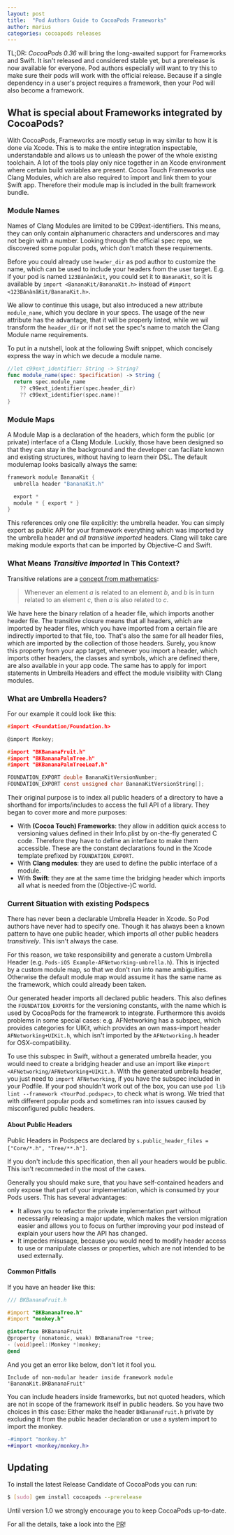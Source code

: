 ```yaml
---
layout: post
title:  "Pod Authors Guide to CocoaPods Frameworks"
author: marius
categories: cocoapods releases
---
```


TL;DR: _CocoaPods 0.36_ will bring the long-awaited support for Frameworks and Swift.
It isn't released and considered stable yet, but a prerelease is now available for everyone.
Pod authors especially will want to try this to make sure their pods will work with the official release. Because if a single dependency in a user's project requires a framework, then your Pod will also become a framework.

<!-- more -->

## What is special about Frameworks integrated by CocoaPods?

With CocoaPods, Frameworks are mostly setup in way similar to how it is done via Xcode.
This is to make the entire integration inspectable, understandable and allows us to unleash the power of the whole existing toolchain.
A lot of the tools play only nice together in an Xcode environment where certain build variables are present.
Cocoa Touch Frameworks use Clang Modules, which are also required to import and link them to your Swift app.
Therefore their module map is included in the built framework bundle.


### Module Names

Names of Clang Modules are limited to be C99ext-identifiers. This means, they can only contain alphanumeric characters and underscores and may not begin with a number. Looking through the official spec repo, we discovered some popular pods, which don't match these requirements.

Before you could already use `header_dir` as pod author to customize the name, which can be used to include your headers from the user target. E.g. if your pod is named `123BánànâKit`, you could set it to `BananaKit`, so it is available by `import <BananaKit/BananaKit.h>` instead of `#import <123BánànâKit/BananaKit.h>`.

We allow to continue this usage, but also introduced a new attribute `module_name`, which you declare in your specs. The usage of the new attribute has the advantage, that it will be properly linted, while we wil transform the `header_dir` or if not set the spec's name to match the Clang Module name requirements.

To put in a nutshell, look at the following Swift snippet, which concisely express the way in which we decude a module name.

```swift
//let c99ext_identifier: String -> String?
func module_name(spec: Specification) -> String {
  return spec.module_name
    ?? c99ext_identifier(spec.header_dir)
    ?? c99ext_identifier(spec.name)!
}
```


### Module Maps

A Module Map is a declaration of the headers, which form the public (or private) interface of a Clang Module.
Luckily, those have been designed so that they can stay in the background and the developer can faciliate known and existing structures, without having to learn their DSL.
The default modulemap looks basically always the same:

```c
framework module BananaKit {
  umbrella header "BananaKit.h"

  export *
  module * { export * }
}
```

This references only one file explicitly: the umbrella header.
You can simply export as public API for your framework everything which was imported by the umbrella header and *all transitive imported* headers.
Clang will take care making module exports that can be imported by Objective-C and Swift.


### What Means *Transitive Imported* In This Context?

Transitive relations are a [concept from mathematics](http://en.wikipedia.org/wiki/Transitive_relation):

>Whenever an element *a* is related to an element *b*, and *b* is in turn related to an element *c*, then *a* is also related to *c*.

We have here the binary relation of a header file, which imports another header file.
The transitive closure means that all headers, which are imported by header files, which you have imported from a certain file are indirectly imported to that file, too. That's also the same for all header files, which are imported by the collection of those headers.
Surely, you know this property from your app target, whenever you import a header, which imports other headers, the classes and symbols, which are defined there, are also available in your app code.
The same has to apply for import statements in Umbrella Headers and effect the module visibility with Clang modules.


### What are Umbrella Headers?

For our example it could look like this:

```c
#import <Foundation/Foundation.h>

@import Monkey;

#import "BKBananaFruit.h"
#import "BKBananaPalmTree.h"
#import "BKBananaPalmTreeLeaf.h"

FOUNDATION_EXPORT double BananaKitVersionNumber;
FOUNDATION_EXPORT const unsigned char BananaKitVersionString[];
```

Their original purpose is to index all public headers of a directory to have a shorthand for imports/includes to access the full API of a library.
They began to cover more and more purposes:

* With **(Cocoa Touch) Frameworks**: they allow in addition quick access to versioning values defined in their Info.plist by on-the-fly generated C code. Therefore they have to define an interface to make them accessible. These are the constant declarations found in the Xcode template prefixed by `FOUNDATION_EXPORT`.
* With **Clang modules**: they are used to define the public interface of a module.
* With **Swift**: they are at the same time the bridging header which imports all what is needed from the (Objective-)C world.


### Current Situation with existing Podspecs

There has never been a declarable Umbrella Header in Xcode.
So Pod authors have never had to specify one.
Though it has always been a known pattern to have one public header, which imports *all* other public headers *transitively*.
This isn't always the case.

For this reason, we take responsibility and generate a custom Umbrella Header (e.g. `Pods-iOS Example-AFNetworking-umbrella.h`). This is injected by a custom module map, so that we don't run into name ambiguities. Otherwise the default module map would assume it has the same name as the framework, which could already been taken.

Our generated header imports all declared public headers. This also defines the `FOUNDATION_EXPORT`s for the versioning constants, with the name which is used by CocoaPods for the framework to integrate. Furthermore this avoids problems in some special cases: e.g. AFNetworking has a subspec, which provides categories for UIKit, which provides an own mass-import header `AFNetworking+UIKit.h`, which isn't imported by the `AFNetworking.h` header for OSX-compatibility.

To use this subspec in Swift, without a generated umbrella header, you would need to create a bridging header and use an import like `#import <AFNetworking/AFNetworking+UIKit.h`. With the generated umbrella header, you just need to `import AFNetworking`, if you have the subspec included in your Podfile. If your pod shouldn't work out of the box, you can use `pod lib lint --framework <YourPod.podspec>`, to check what is wrong. We tried that with different popular pods and sometimes ran into issues caused by misconfigured public headers.


#### About Public Headers

Public Headers in Podspecs are declared by `s.public_header_files = ["Core/*.h", "Tree/**.h"]`.

If you don't include this specification, then all your headers would be public.
This isn't recommeded in the most of the cases.

Generally you should make sure, that you have self-contained headers and only expose that part of  your implementation, which is consumed by your Pods users. This has several advantages:

* It allows you to refactor the private implementation part without necessarily releasing a major update, which makes the version migration easier and allows you to focus on further improving your pod instead of explain your users how the API has changed.
* It impedes misusage, because you would need to modify header access to use or manipulate classes or properties, which are not intended to be used externally.


#### Common Pitfalls

If you have an header like this:

```objectivec
/// BKBananaFruit.h

#import "BKBananaTree.h"
#import "monkey.h"

@interface BKBananaFruit
@property (nonatomic, weak) BKBananaTree *tree;
- (void)peel:(Monkey *)monkey;
@end
```

And you get an error like below, don't let it fool you.

```
Include of non-modular header inside framework module 'BananaKit.BKBananaFruit'
```

You can include headers inside frameworks, but not quoted headers, which are not in scope of the framework itself in public headers. So you have two choices in this case: Either make the header `BKBananaFruit.h` private by excluding it from the public header declaration or use a system import to import the monkey.

```diff
-#import "monkey.h"
+#import <monkey/monkey.h>
```


## Updating

To install the latest Release Candidate of CocoaPods you can run:

```bash
$ [sudo] gem install cocoapods --prerelease
```

Until version 1.0 we strongly encourage you to keep CocoaPods up-to-date.

For all the details, take a look into the
[PR](https://github.com/CocoaPods/CocoaPods/pull/2835)!

